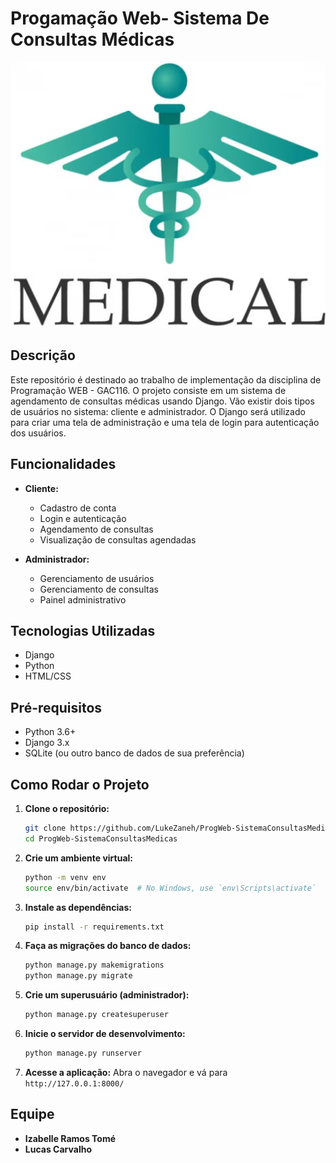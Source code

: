 
# Progamação Web- Sistema De Consultas Médicas

![Sistema de Agendamento de Consultas Médicas](https://github.com/LukeZaneh/ProgWeb-SistemaConsultasMedicas/blob/main/consultorio/staticfiles/logo-consultorio.png)

## Descrição

Este repositório é destinado ao trabalho de implementação da disciplina de Programação WEB - GAC116. O projeto consiste em um sistema de agendamento de consultas médicas usando Django. Vão existir dois tipos de usuários no sistema: cliente e administrador. O Django será utilizado para criar uma tela de administração e uma tela de login para autenticação dos usuários.

## Funcionalidades

- **Cliente:**
  - Cadastro de conta
  - Login e autenticação
  - Agendamento de consultas
  - Visualização de consultas agendadas

- **Administrador:**
  - Gerenciamento de usuários
  - Gerenciamento de consultas
  - Painel administrativo

## Tecnologias Utilizadas

- Django
- Python
- HTML/CSS

## Pré-requisitos

- Python 3.6+
- Django 3.x
- SQLite (ou outro banco de dados de sua preferência)

## Como Rodar o Projeto

1. **Clone o repositório:**
   ```bash
   git clone https://github.com/LukeZaneh/ProgWeb-SistemaConsultasMedicas.git
   cd ProgWeb-SistemaConsultasMedicas
   ```

2. **Crie um ambiente virtual:**
   ```bash
   python -m venv env
   source env/bin/activate  # No Windows, use `env\Scripts\activate`
   ```

3. **Instale as dependências:**
   ```bash
   pip install -r requirements.txt
   ```

4. **Faça as migrações do banco de dados:**
   ```bash
   python manage.py makemigrations
   python manage.py migrate
   ```

5. **Crie um superusuário (administrador):**
   ```bash
   python manage.py createsuperuser
   ```

6. **Inicie o servidor de desenvolvimento:**
   ```bash
   python manage.py runserver
   ```

7. **Acesse a aplicação:**
   Abra o navegador e vá para `http://127.0.0.1:8000/`

## Equipe

- **Izabelle Ramos Tomé**
- **Lucas Carvalho**